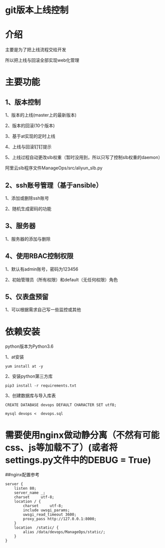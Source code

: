 # git版本上线控制


# 介绍
主要是为了把上线流程交给开发

所以把上线与回滚全部实现web化管理



# 主要功能
## 1、版本控制

1、版本的上线(master上的最新版本)

2、版本的回滚(10个版本)

3、基于at实现的定时上线

4、上线与回滚钉钉提示

5、上线过程自动更改slb权重（暂时没用到，所以只写了控制slb权重的daemon）

阿里云slb程序文件ManageOps/src/aliyun_slb.py

## 2、ssh账号管理（基于ansible）

1、添加或删除ssh账号

2、随机生成密码的功能

## 3、服务器

1、服务器的添加与删除

## 4、使用RBAC控制权限

1、默认有admin账号，密码为123456

2、初始管理员（所有权限）和default（无任何权限）角色

## 5、仪表盘预留

1、可以根据需求自己写一些监控或其他


# 依赖安装

python版本为Python3.6

1、at安装

```
yum install at -y

```

2、安装python第三方库

```
pip3 install -r requirements.txt
```


3、创建数据库与导入库表

```
CREATE DATABASE devops DEFAULT CHARACTER SET utf8;
```
```
mysql devops <  devops.sql 

```


# 需要使用nginx做动静分离（不然有可能css、js等加载不了）(或者将settings.py文件中的DEBUG = True)

##nginx配置参考

```
server {
    listen 80;
    server_name _;
    charset     utf-8;
    location / {
        charset     utf-8;
        include uwsgi_params;
        uwsgi_read_timeout 3600;
        proxy_pass http://127.0.0.1:8000;
    }
    location  /static/ {
        alias /data/devops/ManageOps/static/;
    }
}

```


